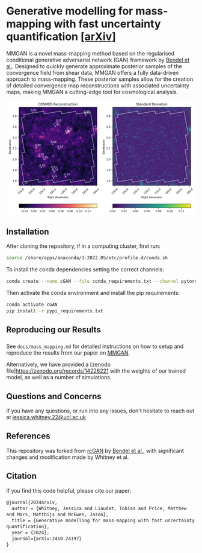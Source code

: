 # Generative modelling for mass-mapping with fast uncertainty quantification [[arXiv]](https://arxiv.org/abs/2410.24197)

MMGAN is a novel mass-mapping method based on the regularised conditional generative adversarial network (GAN) framework by [Bendel et al.](https://arxiv.org/abs/2210.13389). Designed to quickly generate approximate posterior samples of the convergence field from shear data, MMGAN offers a fully data-driven approach to mass-mapping. These posterior samples allow for the creation of detailed convergence map reconstructions with associated uncertainty maps, making MMGAN a cutting-edge tool for cosmological analysis.

![MMGAN COSMOS convergence map reconstruction](/figures/MMGAN/cosmos_results.png)

## Installation

After cloning the repository, if in a computing cluster, first run:
``` bash
source /share/apps/anaconda/3-2022.05/etc/profile.d/conda.sh
```

To install the conda dependencies setting the correct channels:
``` bash
conda create --name cGAN --file conda_requirements.txt --channel pytorch --channel nvidia --channel conda-forge --channel defaults
```

Then activate the conda environment and install the pip requirements: 
``` bash
conda activate cGAN
pip install -r pypi_requirements.txt
```

## Reproducing our Results
### 
See ```docs/mass_mapping.md``` for detailed instructions on how to setup and reproduce the results from our paper on [MMGAN](https://arxiv.org/abs/2410.24197).

Alternatively, we have provided a [zenodo file]https://zenodo.org/records/14226221 with the weights of our trained model, as well as a number of simulations. 

## Questions and Concerns
If you have any questions, or run into any issues, don't hesitate to reach out at jessica.whitney.22@ucl.ac.uk

## References
This repository was forked from [rcGAN](https://github.com/matt-bendel/rcGAN) by [Bendel et al.](https://arxiv.org/abs/2210.13389), with significant changes and modification made by Whitney et al.


## Citation
If you find this code helpful, please cite our paper:
```
@journal{2024arxiv,
  author = {Whitney, Jessica and Liaudat, Tobías and Price, Matthew and Mars, Matthijs and McEwen, Jason},
  title = {Generative modelling for mass-mapping with fast uncertainty quantification},
  year = {2024},
  journal={arXiv:2410.24197}
}
```